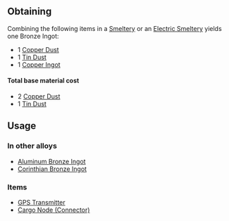 
## Obtaining

Combining the following items in a [Smeltery](https://github.com/Slimefun/Slimefun4/wiki/Smeltery) or an [Electric Smeltery](https://github.com/Slimefun/Slimefun4/wiki/Electric-Smeltery) yields one Bronze Ingot:

* 1 [Copper Dust](https://github.com/Slimefun/Slimefun4/wiki/Copper-Dust)
* 1 [Tin Dust](https://github.com/Slimefun/Slimefun4/wiki/Tin-Dust)
* 1 [Copper Ingot](https://github.com/Slimefun/Slimefun4/wiki/Copper-Ingot)

#### Total base material cost

* 2 [Copper Dust](https://github.com/Slimefun/Slimefun4/wiki/Copper-Dust)
* 1 [Tin Dust](https://github.com/Slimefun/Slimefun4/wiki/Tin-Dust)

## Usage

### In other alloys

* [Aluminum Bronze Ingot](https://github.com/Slimefun/Slimefun4/wiki/Aluminum-Bronze-Ingot)
* [Corinthian Bronze Ingot](https://github.com/Slimefun/Slimefun4/wiki/Corinthian-Bronze-Ingot)

### Items

* [GPS Transmitter](https://github.com/Slimefun/Slimefun4/wiki/GPS-Transmitter)
* [Cargo Node (Connector)](https://github.com/Slimefun/Slimefun4/wiki/Connector-Node)
